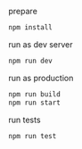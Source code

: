 prepare 
```bash
npm install
```

run as dev server

```bash
npm run dev
```

run as production

```bash
npm run build
npm run start
```

run tests
```bash
npm run test
```
